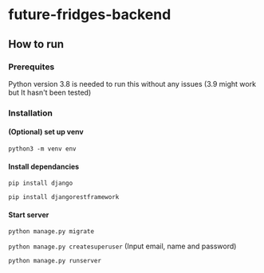 # future-fridges-backend

## How to run

### Prerequites

Python version 3.8 is needed to run this without any issues (3.9 might work but It hasn't been tested)

### Installation

#### (Optional) set up venv

`python3 -m venv env`

#### Install dependancies

`pip install django`

`pip install djangorestframework`

#### Start server

`python manage.py migrate`

`python manage.py createsuperuser` (Input email, name and password)

`python manage.py runserver`
